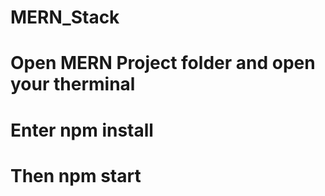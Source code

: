# MERN_Stack
# Open MERN Project folder and open your therminal
# Enter npm install
# Then npm start
